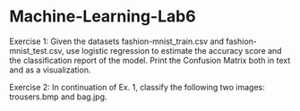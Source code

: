 # Machine-Learning-Lab6

 Exercise 1:
 Given the datasets fashion-mnist_train.csv and fashion-mnist_test.csv, use logistic regression to
 estimate the accuracy score and the classification report of the model. Print the Confusion
 Matrix both in text and as a visualization.

 Exercise 2:
 In continuation of Ex. 1, classify the following two images: trousers.bmp and bag.jpg.
